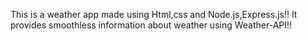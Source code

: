 This is a weather app made using Html,css and Node.js,Express.js!!
It provides smoothless information about weather using Weather-API!!
